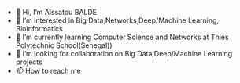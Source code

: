 - 👋 Hi, I’m Aïssatou BALDE
- 👀 I’m interested in Big Data,Networks,Deep/Machine Learning, Bioinformatics
- 🌱 I’m currently learning Computer Science and Networks at Thies Polytechnic School(Senegal))
- 💞️ I’m looking for collaboration on Big Data,Deep/Machine Learning projects
- 📫 How to reach me

<!---
aiMBF/aiMBF is a ✨ special ✨ repository because its `README.md` (this file) appears on your GitHub profile.
You can click the Preview link to take a look at your changes.
--->
